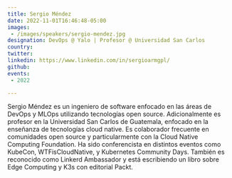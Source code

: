 ```yaml
---
title: Sergio Méndez
date: 2022-11-01T16:46:48-05:00
images:
 - /images/speakers/sergio-mendez.jpg
designation: DevOps @ Yalo | Profesor @ Universidad San Carlos
country: 
twitter: 
linkedin: https://www.linkedin.com/in/sergioarmgpl/
github: 
events:
 - 2022

---
```


Sergio Méndez es un ingeniero de software enfocado en las áreas de DevOps y MLOps utilizando tecnologías open source. Adicionalmente es profesor en la Universidad San Carlos de Guatemala, enfocado en la enseñanza de tecnologías cloud native. Es colaborador frecuente en comunidades open source y particularmente con la Cloud Native Computing Foundation. Ha sido conferencista en distintos eventos como KubeCon, WTFisCloudNative, y Kubernetes Community Days. También es reconocido como Linkerd Ambassador y está escribiendo un libro sobre Edge Computing y K3s con editorial Packt.